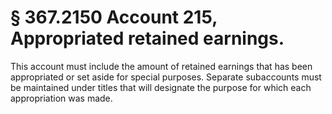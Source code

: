 # § 367.2150   Account 215, Appropriated retained earnings.

This account must include the amount of retained earnings that has been appropriated or set aside for special purposes. Separate subaccounts must be maintained under titles that will designate the purpose for which each appropriation was made.




